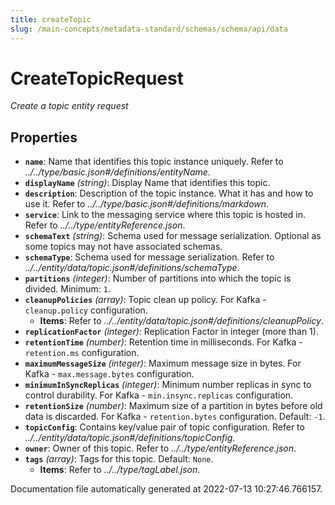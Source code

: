 ```yaml
---
title: createTopic
slug: /main-concepts/metadata-standard/schemas/schema/api/data
---
```


# CreateTopicRequest

*Create a topic entity request*

## Properties

- **`name`**: Name that identifies this topic instance uniquely. Refer to *../../type/basic.json#/definitions/entityName*.
- **`displayName`** *(string)*: Display Name that identifies this topic.
- **`description`**: Description of the topic instance. What it has and how to use it. Refer to *../../type/basic.json#/definitions/markdown*.
- **`service`**: Link to the messaging service where this topic is hosted in. Refer to *../../type/entityReference.json*.
- **`schemaText`** *(string)*: Schema used for message serialization. Optional as some topics may not have associated schemas.
- **`schemaType`**: Schema used for message serialization. Refer to *../../entity/data/topic.json#/definitions/schemaType*.
- **`partitions`** *(integer)*: Number of partitions into which the topic is divided. Minimum: `1`.
- **`cleanupPolicies`** *(array)*: Topic clean up policy. For Kafka - `cleanup.policy` configuration.
  - **Items**: Refer to *../../entity/data/topic.json#/definitions/cleanupPolicy*.
- **`replicationFactor`** *(integer)*: Replication Factor in integer (more than 1).
- **`retentionTime`** *(number)*: Retention time in milliseconds. For Kafka - `retention.ms` configuration.
- **`maximumMessageSize`** *(integer)*: Maximum message size in bytes. For Kafka - `max.message.bytes` configuration.
- **`minimumInSyncReplicas`** *(integer)*: Minimum number replicas in sync to control durability. For Kafka - `min.insync.replicas` configuration.
- **`retentionSize`** *(number)*: Maximum size of a partition in bytes before old data is discarded. For Kafka - `retention.bytes` configuration. Default: `-1`.
- **`topicConfig`**: Contains key/value pair of topic configuration. Refer to *../../entity/data/topic.json#/definitions/topicConfig*.
- **`owner`**: Owner of this topic. Refer to *../../type/entityReference.json*.
- **`tags`** *(array)*: Tags for this topic. Default: `None`.
  - **Items**: Refer to *../../type/tagLabel.json*.


Documentation file automatically generated at 2022-07-13 10:27:46.766157.
